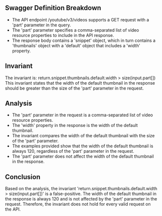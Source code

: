 ## Swagger Definition Breakdown
- The API endpoint /youtube/v3/videos supports a GET request with a 'part' parameter in the query.
- The 'part' parameter specifies a comma-separated list of video resource properties to include in the API response.
- The response body contains a 'snippet' object, which in turn contains a 'thumbnails' object with a 'default' object that includes a 'width' property.

## Invariant
The invariant is: return.snippet.thumbnails.default.width > size(input.part[])
This invariant states that the width of the default thumbnail in the response should be greater than the size of the 'part' parameter in the request.

## Analysis
- The 'part' parameter in the request is a comma-separated list of video resource properties.
- The 'width' property in the response is the width of the default thumbnail.
- The invariant compares the width of the default thumbnail with the size of the 'part' parameter.
- The examples provided show that the width of the default thumbnail is always 120, regardless of the 'part' parameter in the request.
- The 'part' parameter does not affect the width of the default thumbnail in the response.

## Conclusion
Based on the analysis, the invariant 'return.snippet.thumbnails.default.width > size(input.part[])' is a false-positive. The width of the default thumbnail in the response is always 120 and is not affected by the 'part' parameter in the request. Therefore, the invariant does not hold for every valid request on the API.

